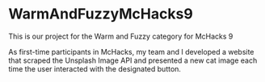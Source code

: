 # WarmAndFuzzyMcHacks9
This is our project for the Warm and Fuzzy category for McHacks 9

As first-time participants in McHacks, my team and I developed a website that scraped the Unsplash Image API 
and presented a new cat image each time the user interacted with the designated button.
